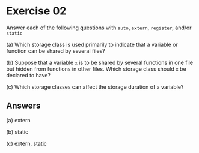# Exercise 02

Answer each of the following questions with `auto`, `extern`, `register`, and/or `static`

(a) Which storage class is used primarily to indicate that a variable or function can be shared by several files?

(b) Suppose that a variable `x` is to be shared by several functions in one file but hidden from functions in other files. Which storage class should `x` be declared to have?

(c) Which storage classes can affect the storage duration of a variable?

## Answers

(a) extern

(b) static

(c) extern, static
